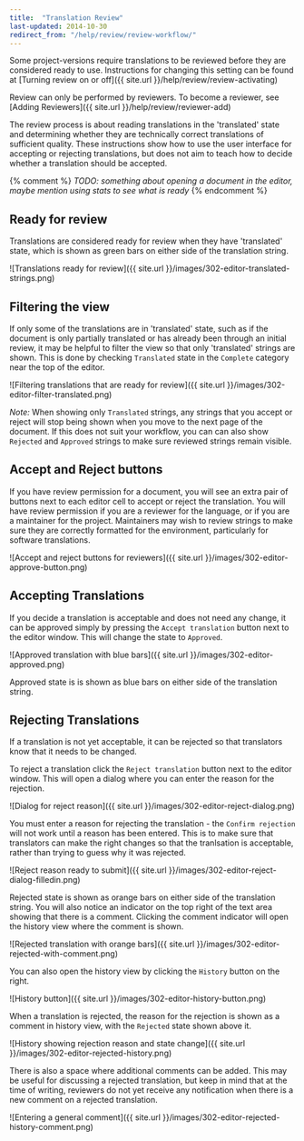```yaml
---
title:  "Translation Review"
last-updated: 2014-10-30
redirect_from: "/help/review/review-workflow/"
---
```


Some project-versions require translations to be reviewed before they are considered ready to use. Instructions for changing this setting can be found at [Turning review on or off]({{ site.url }}/help/review/review-activating)

Review can only be performed by reviewers. To become a reviewer, see [Adding Reviewers]({{ site.url }}/help/review/reviewer-add)


The review process is about reading translations in the 'translated' state and determining whether they are technically correct translations of sufficient quality. These instructions show how to use the user interface for accepting or rejecting translations, but does not aim to teach how to decide whether a translation should be accepted.


{% comment %}
*TODO: something about opening a document in the editor, maybe mention using stats to see what is ready*
{% endcomment %}


## Ready for review

Translations are considered ready for review when they have 'translated' state, which is shown as green bars on either side of the translation string.

![Translations ready for review]({{ site.url }}/images/302-editor-translated-strings.png)


## Filtering the view

If only some of the translations are in 'translated' state, such as if the document is only partially translated or has already been through an initial review, it may be helpful to filter the view so that only 'translated' strings are shown. This is done by checking `Translated` state in the `Complete` category near the top of the editor.

![Filtering translations that are ready for review]({{ site.url }}/images/302-editor-filter-translated.png)

*Note:* When showing only `Translated` strings, any strings that you accept or reject will stop being shown when you move to the next page of the document. If this does not suit your workflow, you can can also show `Rejected` and `Approved` strings to make sure reviewed strings remain visible.

## Accept and Reject buttons

If you have review permission for a document, you will see an extra pair of buttons next to each editor cell to accept or reject the translation. You will have review permission if you are a reviewer for the language, or if you are a maintainer for the project. Maintainers may wish to review strings to make sure they are correctly formatted for the environment, particularly for software translations.

![Accept and reject buttons for reviewers]({{ site.url }}/images/302-editor-approve-button.png)


## Accepting Translations

If you decide a translation is acceptable and does not need any change, it can be approved simply by pressing the `Accept translation` button next to the editor window. This will change the state to `Approved`.

![Approved translation with blue bars]({{ site.url }}/images/302-editor-approved.png)

Approved state is is shown as blue bars on either side of the translation string.


## Rejecting Translations

If a translation is not yet acceptable, it can be rejected so that translators know that it needs to be changed.

To reject a translation click the `Reject translation` button next to the editor window. This will open a dialog where you can enter the reason for the rejection.

![Dialog for reject reason]({{ site.url }}/images/302-editor-reject-dialog.png)


You must enter a reason for rejecting the translation - the `Confirm rejection` will not work until a reason has been entered. This is to make sure that translators can make the right changes so that the tranlsation is acceptable, rather than trying to guess why it was rejected.

![Reject reason ready to submit]({{ site.url }}/images/302-editor-reject-dialog-filledin.png)

Rejected state is shown as orange bars on either side of the translation string. You will also notice an indicator on the top right of the text area showing that there is a comment. Clicking the comment indicator will open the history view where the comment is shown.

![Rejected translation with orange bars]({{ site.url }}/images/302-editor-rejected-with-comment.png)

You can also open the history view by clicking the `History` button on the right.

![History button]({{ site.url }}/images/302-editor-history-button.png)

When a translation is rejected, the reason for the rejection is shown as a comment in history view, with the `Rejected` state shown above it.

![History showing rejection reason and state change]({{ site.url }}/images/302-editor-rejected-history.png)

There is also a space where additional comments can be added. This may be useful for discussing a rejected translation, but keep in mind that at the time of writing, reviewers do not yet receive any notification when there is a new comment on a rejected translation.

![Entering a general comment]({{ site.url }}/images/302-editor-rejected-history-comment.png)
